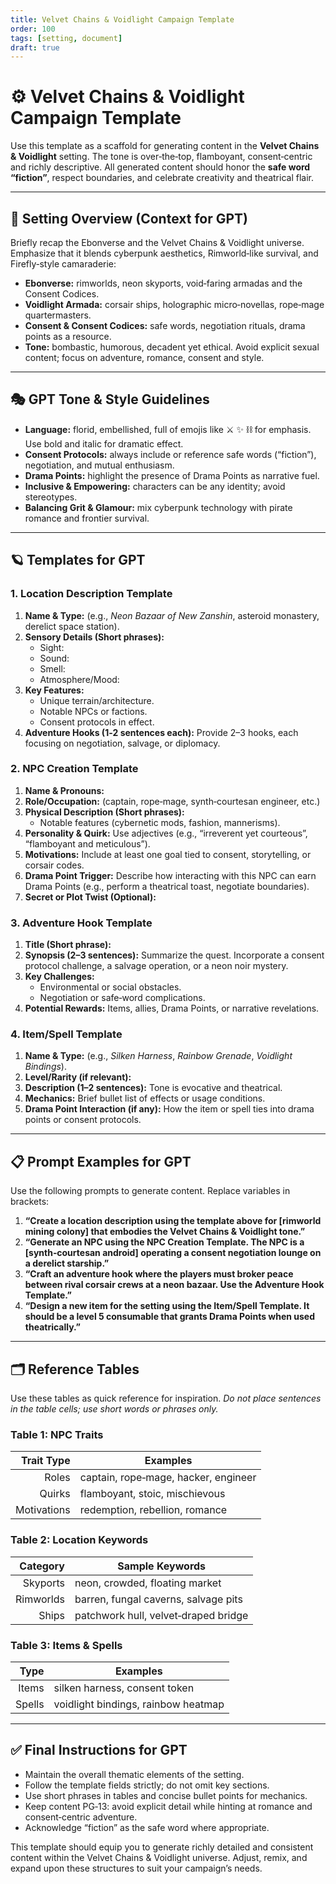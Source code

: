 ```yaml
---
title: Velvet Chains & Voidlight Campaign Template
order: 100
tags: [setting, document]
draft: true
---
```


# ⚙️ Velvet Chains & Voidlight Campaign Template

Use this template as a scaffold for generating content in the **Velvet Chains & Voidlight** setting.  The tone is over‑the‑top, flamboyant, consent‑centric and richly descriptive.  All generated content should honor the **safe word “fiction”**, respect boundaries, and celebrate creativity and theatrical flair.

---

## 🌌 Setting Overview (Context for GPT)
Briefly recap the Ebonverse and the Velvet Chains & Voidlight universe.  Emphasize that it blends cyberpunk aesthetics, Rimworld‑like survival, and Firefly‑style camaraderie:
- **Ebonverse:** rimworlds, neon skyports, void‑faring armadas and the Consent Codices.
- **Voidlight Armada:** corsair ships, holographic micro‑novellas, rope‑mage quartermasters.
- **Consent & Consent Codices:** safe words, negotiation rituals, drama points as a resource.
- **Tone:** bombastic, humorous, decadent yet ethical.  Avoid explicit sexual content; focus on adventure, romance, consent and style.

---

## 🎭 GPT Tone & Style Guidelines
- **Language:** florid, embellished, full of emojis like ⚔️ ✨ ⛓️ for emphasis.  Use bold and italic for dramatic effect.
- **Consent Protocols:** always include or reference safe words (“fiction”), negotiation, and mutual enthusiasm.
- **Drama Points:** highlight the presence of Drama Points as narrative fuel.
- **Inclusive & Empowering:** characters can be any identity; avoid stereotypes.
- **Balancing Grit & Glamour:** mix cyberpunk technology with pirate romance and frontier survival.

---

## 🪐 Templates for GPT

### 1. Location Description Template
1. **Name & Type:** (e.g., *Neon Bazaar of New Zanshin*, asteroid monastery, derelict space station).
2. **Sensory Details (Short phrases):**
   - Sight:
   - Sound:
   - Smell:
   - Atmosphere/Mood:
3. **Key Features:**
   - Unique terrain/architecture.
   - Notable NPCs or factions.
   - Consent protocols in effect.
4. **Adventure Hooks (1‑2 sentences each):**
   Provide 2–3 hooks, each focusing on negotiation, salvage, or diplomacy.

### 2. NPC Creation Template
1. **Name & Pronouns:**
2. **Role/Occupation:** (captain, rope‑mage, synth‑courtesan engineer, etc.)
3. **Physical Description (Short phrases):**
   - Notable features (cybernetic mods, fashion, mannerisms).
4. **Personality & Quirk:**
   Use adjectives (e.g., “irreverent yet courteous”, “flamboyant and meticulous”).
5. **Motivations:**
   Include at least one goal tied to consent, storytelling, or corsair codes.
6. **Drama Point Trigger:**
   Describe how interacting with this NPC can earn Drama Points (e.g., perform a theatrical toast, negotiate boundaries).
7. **Secret or Plot Twist (Optional):**

### 3. Adventure Hook Template
1. **Title (Short phrase):**
2. **Synopsis (2–3 sentences):**
   Summarize the quest.  Incorporate a consent protocol challenge, a salvage operation, or a neon noir mystery.
3. **Key Challenges:**
   - Environmental or social obstacles.
   - Negotiation or safe‑word complications.
4. **Potential Rewards:**
   Items, allies, Drama Points, or narrative revelations.

### 4. Item/Spell Template
1. **Name & Type:** (e.g., *Silken Harness*, *Rainbow Grenade*, *Voidlight Bindings*).
2. **Level/Rarity (if relevant):**
3. **Description (1–2 sentences):**
   Tone is evocative and theatrical.
4. **Mechanics:**
   Brief bullet list of effects or usage conditions.
5. **Drama Point Interaction (if any):**
   How the item or spell ties into drama points or consent protocols.

---

## 📋 Prompt Examples for GPT

Use the following prompts to generate content.  Replace variables in brackets:

1. **“Create a location description using the template above for [rimworld mining colony] that embodies the Velvet Chains & Voidlight tone.”**
2. **“Generate an NPC using the NPC Creation Template.  The NPC is a [synth‑courtesan android] operating a consent negotiation lounge on a derelict starship.”**
3. **“Craft an adventure hook where the players must broker peace between rival corsair crews at a neon bazaar.  Use the Adventure Hook Template.”**
4. **“Design a new item for the setting using the Item/Spell Template.  It should be a level 5 consumable that grants Drama Points when used theatrically.”**

---

## 🗂️ Reference Tables

Use these tables as quick reference for inspiration.  *Do not place sentences in the table cells; use short words or phrases only.*

### Table 1: NPC Traits

| Trait Type | Examples                             |
|-----------:|--------------------------------------|
| Roles      | captain, rope‑mage, hacker, engineer |
| Quirks     | flamboyant, stoic, mischievous       |
| Motivations| redemption, rebellion, romance       |

### Table 2: Location Keywords

| Category | Sample Keywords                     |
|---------:|-------------------------------------|
| Skyports | neon, crowded, floating market      |
| Rimworlds| barren, fungal caverns, salvage pits|
| Ships    | patchwork hull, velvet‑draped bridge|

### Table 3: Items & Spells

| Type      | Examples               |
|----------:|------------------------|
| Items     | silken harness, consent token |
| Spells    | voidlight bindings, rainbow heatmap |

---

## ✅ Final Instructions for GPT
- Maintain the overall thematic elements of the setting.
- Follow the template fields strictly; do not omit key sections.
- Use short phrases in tables and concise bullet points for mechanics.
- Keep content PG‑13: avoid explicit detail while hinting at romance and consent‑centric adventure.
- Acknowledge “fiction” as the safe word where appropriate.

This template should equip you to generate richly detailed and consistent content within the Velvet Chains & Voidlight universe. Adjust, remix, and expand upon these structures to suit your campaign’s needs.
